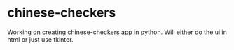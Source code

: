 # chinese-checkers

Working on creating chinese-checkers app in python. Will either do the ui in html or just use tkinter.
